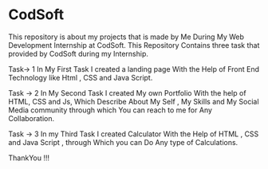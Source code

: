 # CodSoft
This repository is about my projects that is made by Me During My Web Development  Internship at CodSoft. 
This Repository Contains three task that provided by CodSoft during my Internship.

Task-> 1 
In My First Task I created a landing page With the Help of Front End Technology like Html , CSS and Java Script.

Task -> 2 
In My Second Task I created My own Portfolio With the help of HTML, CSS and Js, Which Describe About My Self  , My Skills and
My Social Media community  through which You can reach to me for Any Collaboration.

Task -> 3
In my Third Task I created Calculator With the Help of HTML , CSS and Java Script , through Which you can Do Any type of Calculations.


ThankYou !!!
